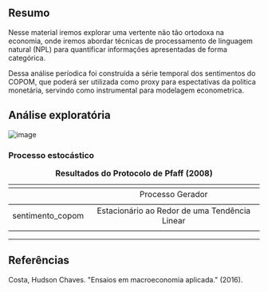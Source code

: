 ## Resumo

Nesse material iremos explorar uma vertente não tão ortodoxa na economia, onde iremos abordar técnicas de processamento de linguagem natural (NPL) para quantificar informações apresentadas de forma categórica.

Dessa análise períodica foi construída a série temporal dos sentimentos do COPOM, que poderá ser utilizada como proxy para espectativas da politica monetária, servindo como instrumental para modelagem econometrica.

## Análise exploratória

![image](https://github.com/E30895/Sentiment-Analysis-of-COPOM/assets/99520642/ebb013e2-ffee-472e-a955-e0de713023cd)


### Processo estocástico
<table style="text-align:center"><caption><strong>Resultados do Protocolo de Pfaff (2008)</strong></caption>
<tr><td colspan="2" style="border-bottom: 1px solid black"></td></tr><tr><td style="text-align:left"></td><td>Processo Gerador</td></tr>
<tr><td colspan="2" style="border-bottom: 1px solid black"></td></tr><tr><td style="text-align:left">sentimento_copom</td><td>Estacionário ao Redor de uma Tendência Linear</td></tr>
<tr><td colspan="2" style="border-bottom: 1px solid black"></td></tr></table>

----------------
## Referências

Costa, Hudson Chaves. "Ensaios em macroeconomia aplicada." (2016).
